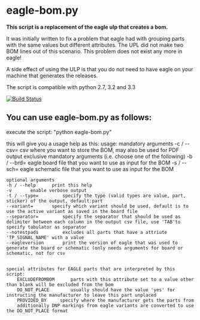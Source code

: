 eagle-bom.py
============

**This script is a replacement of the eagle ulp that creates a bom.**

It was initially written to fix a problem that eagle had with grouping parts with the same values but different attributes. The UPL did not make two BOM lines out of this scenario. This problem does not exist any more in eagle!

A side effect of using the ULP is that you do not need to have eagle on your machine that generates the releases.

The script is compatible with python 2.7, 3.2 and 3.3

[![Build Status](https://travis-ci.org/I2SE/eagle-bom.py.svg?branch=master)](https://travis-ci.org/I2SE/eagle-bom.py)

You can use eagle-bom.py as follows:
------------------------------------

execute the script: "python eagle-bom.py"

this will give you a usage help as this:
usage: 
	mandatory arguments
	-c / --csv=		 csv where you want to store the BOM, may also be used for PDF output
	exclusive mandatory arguments (i.e. choose one of the following)
	-b / --brd=		 eagle board file that you want to use as input for the BOM
	-s / --sch=		 eagle schematic file that you want to use as input for the BOM
	
	optional arguments
	-h / --help		 print this help
	-v		 enable verbose output
	-t / --type=		 specify the type (valid types are value, part, sticker) of the output, default:part
	--variant=		 specify which variant should be used, default is to use the active variant as saved in the board file
	--separator=		 specify the separator that should be used as delimiter between each column in the output csv file, use 'TAB'to specify tabulator as separator
	--notestpads		 excludes all parts that have a attriute 'TP_SIGNAL_NAME' with a value
	--eagleversion		 print the version of eagle that was used to generate the board or schematic (only needs arguments for board or schematic, not for csv
	
	
	special attributes for EAGLE parts that are interpreted by this script:
		EXCLUDEFROMBOM		parts with this attribute set to a value other than blank will be excluded from the bom
		DO_NOT_PLACE		usually should have the value 'yes' for instructing the manufacturer to leave this part unplaced
		PROVIDED_BY		specify where the manufacturer gets the parts from
		additionally DNP markings from eagle variants are converted to use the DO_NOT_PLACE format

